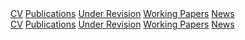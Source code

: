 <div class="phone-content">
	<a href="/cv.pdf" target="_blank" class="header-button"><i class="fa fa-paperclip" aria-hidden="true"></i> CV</a>
	<a href="/#publications" target="_self" class="header-button"><i class="fa fa-book" aria-hidden="true"></i>
	Publications</a>
	<a href="/#papers-under-revision" target="_self" class="header-button"><i class="fa fa-file-text" aria-hidden="true"></i>
	Under Revision</a>
	<a href="/#working-papers" target="_self" class="header-button"><i class="fa fa-pencil" aria-hidden="true"></i>
	Working Papers</a>
	<a href="/news/#news" target="_self" class="header-button"><i class="fa fa-newspaper-o" aria-hidden="true"></i>
	News</a>
	<a href="/" target="_self" class="header-button"><i class="fa fa-home" aria-hidden="true"></i></a>
</div>

<!-- Content for other devices (larger screens) -->
<div class="other-content">
	<a href="/cv.pdf" target="_blank" class="header-button"><i class="fa fa-paperclip" aria-hidden="true"></i> CV</a>
	<a href="/#publications" target="_self" class="header-button"><i class="fa fa-book" aria-hidden="true"></i>
	Publications</a>
	<a href="/#papers-under-revision" target="_self" class="header-button"><i class="fa fa-file-text" aria-hidden="true"></i>
	Under Revision</a>
	<a href="/#working-papers" target="_self" class="header-button"><i class="fa fa-pencil" aria-hidden="true"></i>
	Working Papers</a>
	<a href="/news/#news" target="_self" class="header-button"><i class="fa fa-newspaper-o" aria-hidden="true"></i>
	News</a>
	<a href="/" target="_self" class="header-button"><i class="fa fa-home" aria-hidden="true"></i></a>
</div>